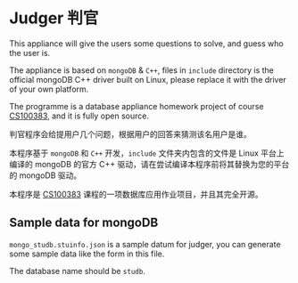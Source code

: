 Judger     判官
===============

This appliance will give the users some questions to solve, and guess who the user is. 

The appliance is based on `mongoDB` & `C++`, files in `include` directory is the official mongoDB C++ driver built on Linux, please replace it with the driver of your own platform.

The programme is a database appliance homework project of course [CS100383](http://cs.tongji.edu.cn/~junqiao/CS100383.php), and it is fully open source.

判官程序会给提用户几个问题，根据用户的回答来猜测该名用户是谁。

本程序基于 `mongoDB` 和 `C++` 开发，`include` 文件夹内包含的文件是 Linux 平台上编译的 mongoDB 的官方 C++ 驱动，请在尝试编译本程序前将其替换为您的平台的 mongoDB 驱动。

本程序是 [CS100383](http://cs.tongji.edu.cn/~junqiao/CS100383.php) 课程的一项数据库应用作业项目，并且其完全开源。


Sample data for mongoDB
-----------------------

`mongo_studb.stuinfo.json` is a sample datum for judger, you can generate some sample data like the form in this file.

The database name should be `studb`.
